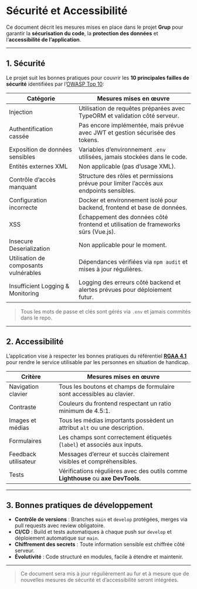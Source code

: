 # Sécurité et Accessibilité

Ce document décrit les mesures mises en place dans le projet **Grup** pour garantir la **sécurisation du code**, la **protection des données** et l’**accessibilité de l’application**.

---

## 1. Sécurité

Le projet suit les bonnes pratiques pour couvrir les **10 principales failles de sécurité** identifiées par l’[OWASP Top 10](https://owasp.org/Top10/):

| Catégorie | Mesures mises en œuvre |
|-----------|----------------------|
| Injection | Utilisation de requêtes préparées avec TypeORM et validation côté serveur. |
| Authentification cassée | Pas encore implémentée, mais prévue avec JWT et gestion sécurisée des tokens. |
| Exposition de données sensibles | Variables d’environnement `.env` utilisées, jamais stockées dans le code. |
| Entités externes XML | Non applicable (pas d’usage XML). |
| Contrôle d’accès manquant | Structure des rôles et permissions prévue pour limiter l’accès aux endpoints sensibles. |
| Configuration incorrecte | Docker et environnement isolé pour backend, frontend et base de données. |
| XSS | Échappement des données côté frontend et utilisation de frameworks sûrs (Vue.js). |
| Insecure Deserialization | Non applicable pour le moment. |
| Utilisation de composants vulnérables | Dépendances vérifiées via `npm audit` et mises à jour régulières. |
| Insufficient Logging & Monitoring | Logging des erreurs côté backend et alertes prévues pour déploiement futur. |

> Tous les mots de passe et clés sont gérés via `.env` et jamais commités dans le repo.

---

## 2. Accessibilité

L’application vise à respecter les bonnes pratiques du référentiel **[RGAA 4.1](https://www.numerique.gouv.fr/publications/rgaa-accessibilite/)** pour rendre le service utilisable par les personnes en situation de handicap.

| Critère | Mesures mises en œuvre |
|---------|----------------------|
| Navigation clavier | Tous les boutons et champs de formulaire sont accessibles au clavier. |
| Contraste | Couleurs du frontend respectant un ratio minimum de 4.5:1. |
| Images et médias | Tous les médias importants possèdent un attribut `alt` ou une description. |
| Formulaires | Les champs sont correctement étiquetés (`label`) et associés aux inputs. |
| Feedback utilisateur | Messages d’erreur et succès clairement visibles et compréhensibles. |
| Tests | Vérifications régulières avec des outils comme **Lighthouse** ou **axe DevTools**. |

---

## 3. Bonnes pratiques de développement

- **Contrôle de versions** : Branches `main` et `develop` protégées, merges via pull requests avec review obligatoire.  
- **CI/CD** : Build et tests automatiques à chaque push sur `develop` et déploiement automatique sur `main`.  
- **Chiffrement des secrets** : Toute information sensible est chiffrée côté serveur.  
- **Évolutivité** : Code structuré en modules, facile à étendre et maintenir.  

---

> Ce document sera mis à jour régulièrement au fur et à mesure que de nouvelles mesures de sécurité et d’accessibilité seront intégrées.
